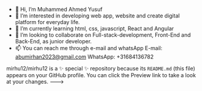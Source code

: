 - 👋 Hi, I’m Muhammed Ahmed Yusuf
- 👀 I’m interested in developing web app, website and create digital platform for everyday life.
- 🌱 I’m currently learning html, css, javascript, React and Angular 
- 💞️ I’m looking to collaborate on Full-stack-development, Front-End and Back-End, as junior developer.
- 📫 You can reach me through e-mail and whatsApp
  E-mail: abumirhan2023@gmail.com
  WhatsApp: +31684136782

mirhu12/mirhu12 is a ✨ special ✨ repository because its `README.md` (this file) appears on your GitHub profile.
You can click the Preview link to take a look at your changes.
--->

